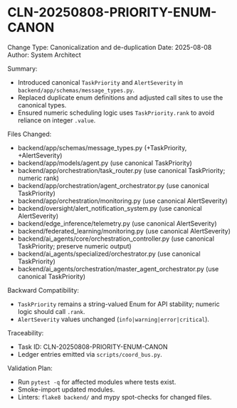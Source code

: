 # CLN-20250808-PRIORITY-ENUM-CANON

Change Type: Canonicalization and de-duplication
Date: 2025-08-08
Author: System Architect

Summary:
- Introduced canonical `TaskPriority` and `AlertSeverity` in `backend/app/schemas/message_types.py`.
- Replaced duplicate enum definitions and adjusted call sites to use the canonical types.
- Ensured numeric scheduling logic uses `TaskPriority.rank` to avoid reliance on integer `.value`.

Files Changed:
- backend/app/schemas/message_types.py (+TaskPriority, +AlertSeverity)
- backend/app/models/agent.py (use canonical TaskPriority)
- backend/app/orchestration/task_router.py (use canonical TaskPriority; numeric rank)
- backend/app/orchestration/agent_orchestrator.py (use canonical TaskPriority)
- backend/app/orchestration/monitoring.py (use canonical AlertSeverity)
- backend/oversight/alert_notification_system.py (use canonical AlertSeverity)
- backend/edge_inference/telemetry.py (use canonical AlertSeverity)
- backend/federated_learning/monitoring.py (use canonical AlertSeverity)
- backend/ai_agents/core/orchestration_controller.py (use canonical TaskPriority; preserve numeric output)
- backend/ai_agents/specialized/orchestrator.py (use canonical TaskPriority)
- backend/ai_agents/orchestration/master_agent_orchestrator.py (use canonical TaskPriority)

Backward Compatibility:
- `TaskPriority` remains a string-valued Enum for API stability; numeric logic should call `.rank`.
- `AlertSeverity` values unchanged (`info|warning|error|critical`).

Traceability:
- Task ID: CLN-20250808-PRIORITY-ENUM-CANON
- Ledger entries emitted via `scripts/coord_bus.py`.

Validation Plan:
- Run `pytest -q` for affected modules where tests exist.
- Smoke-import updated modules.
- Linters: `flake8 backend/` and mypy spot-checks for changed files.

